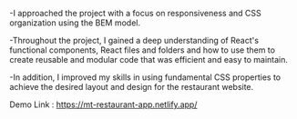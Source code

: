  -I approached the project with a focus on responsiveness and CSS organization using the BEM model.
 
 -Throughout the project, I gained a deep understanding of React's functional components,
 React files and folders and how to use them to create reusable and modular code that was efficient and easy to maintain.
 
 -In addition, I improved my skills in using fundamental CSS properties to achieve the desired layout and design for the restaurant website. 
 
 Demo Link : https://mt-restaurant-app.netlify.app/
